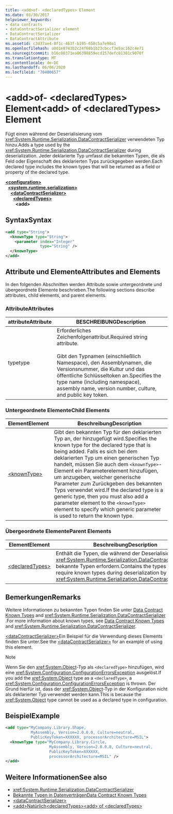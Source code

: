 ```yaml
---
title: <add>of- <declaredTypes> Element
ms.date: 03/30/2017
helpviewer_keywords:
- data contracts
- dataContractSerializer element
- DataContractSerializer
- DataContractAttribute
ms.assetid: c3d37ae4-8f1c-463f-b195-658c5a7e90a1
ms.openlocfilehash: a001e8743b2c24f68b1b23cbccf3e5ac162c4e71
ms.sourcegitcommit: b16c00371ea06398859ecd157defc81301c9070f
ms.translationtype: MT
ms.contentlocale: de-DE
ms.lasthandoff: 06/06/2020
ms.locfileid: "70400657"
---
```

# <a name="add-of-declaredtypes-element"></a><span data-ttu-id="1d4a7-102">\<add>of- \<declaredTypes> Element</span><span class="sxs-lookup"><span data-stu-id="1d4a7-102">\<add> of \<declaredTypes> Element</span></span>
<span data-ttu-id="1d4a7-103">Fügt einen während der Deserialisierung vom <xref:System.Runtime.Serialization.DataContractSerializer> verwendeten Typ hinzu.</span><span class="sxs-lookup"><span data-stu-id="1d4a7-103">Adds a type used by the <xref:System.Runtime.Serialization.DataContractSerializer> during deserialization.</span></span> <span data-ttu-id="1d4a7-104">Jeder deklarierte Typ umfasst die bekannten Typen, die als Feld oder Eigenschaft des deklarierten Typs zurückgegeben werden.</span><span class="sxs-lookup"><span data-stu-id="1d4a7-104">Each declared type includes the known types that will be returned as a field or property of the declared type.</span></span>  
  
[**\<configuration>**](../configuration-element.md)\
&nbsp;&nbsp;[**\<system.runtime.serialization>**](system-runtime-serialization.md)\
&nbsp;&nbsp;&nbsp;&nbsp;[**\<dataContractSerializer>**](datacontractserializer.md)\
&nbsp;&nbsp;&nbsp;&nbsp;&nbsp;&nbsp;[**\<declaredTypes>**](declaredtypes.md)\
&nbsp;&nbsp;&nbsp;&nbsp;&nbsp;&nbsp;&nbsp;&nbsp;**\<add>**  
  
## <a name="syntax"></a><span data-ttu-id="1d4a7-105">Syntax</span><span class="sxs-lookup"><span data-stu-id="1d4a7-105">Syntax</span></span>  
  
```xml  
<add type="String">
  <knownType type="String">
    <parameter index="Integer"
               type="String" />
  </knownType>
</add>
```  
  
## <a name="attributes-and-elements"></a><span data-ttu-id="1d4a7-106">Attribute und Elemente</span><span class="sxs-lookup"><span data-stu-id="1d4a7-106">Attributes and Elements</span></span>  
 <span data-ttu-id="1d4a7-107">In den folgenden Abschnitten werden Attribute sowie untergeordnete und übergeordnete Elemente beschrieben.</span><span class="sxs-lookup"><span data-stu-id="1d4a7-107">The following sections describe attributes, child elements, and parent elements.</span></span>  
  
### <a name="attributes"></a><span data-ttu-id="1d4a7-108">Attribute</span><span class="sxs-lookup"><span data-stu-id="1d4a7-108">Attributes</span></span>  
  
|<span data-ttu-id="1d4a7-109">attribute</span><span class="sxs-lookup"><span data-stu-id="1d4a7-109">Attribute</span></span>|<span data-ttu-id="1d4a7-110">BESCHREIBUNG</span><span class="sxs-lookup"><span data-stu-id="1d4a7-110">Description</span></span>|  
|---------------|-----------------|  
|<span data-ttu-id="1d4a7-111">type</span><span class="sxs-lookup"><span data-stu-id="1d4a7-111">type</span></span>|<span data-ttu-id="1d4a7-112">Erforderliches Zeichenfolgenattribut.</span><span class="sxs-lookup"><span data-stu-id="1d4a7-112">Required string attribute.</span></span><br /><br /> <span data-ttu-id="1d4a7-113">Gibt den Typnamen (einschließlich Namespace), den Assemblynamen, die Versionsnummer, die Kultur und das öffentliche Schlüsseltoken an.</span><span class="sxs-lookup"><span data-stu-id="1d4a7-113">Specifies the type name (including namespace), assembly name, version number, culture, and public key token.</span></span>|  
  
### <a name="child-elements"></a><span data-ttu-id="1d4a7-114">Untergeordnete Elemente</span><span class="sxs-lookup"><span data-stu-id="1d4a7-114">Child Elements</span></span>  
  
|<span data-ttu-id="1d4a7-115">Element</span><span class="sxs-lookup"><span data-stu-id="1d4a7-115">Element</span></span>|<span data-ttu-id="1d4a7-116">Beschreibung</span><span class="sxs-lookup"><span data-stu-id="1d4a7-116">Description</span></span>|  
|-------------|-----------------|  
|[\<knownType>](knowntype.md)|<span data-ttu-id="1d4a7-117">Gibt den bekannten Typ für den deklarierten Typ an, der hinzugefügt wird.</span><span class="sxs-lookup"><span data-stu-id="1d4a7-117">Specifies the known type for the declared type that is being added.</span></span> <span data-ttu-id="1d4a7-118">Falls es sich bei dem deklarierten Typ um einen generischen Typ handelt, müssen Sie auch dem `<knownType>`-Element ein Parameterelement hinzufügen, um anzugeben, welcher generische Parameter zum Zurückgeben des bekannten Typs verwendet wird.</span><span class="sxs-lookup"><span data-stu-id="1d4a7-118">If the declared type is a generic type, then you must also add a parameter element to the `<knownType>` element to specify which generic parameter is used to return the known type.</span></span>|  
  
### <a name="parent-elements"></a><span data-ttu-id="1d4a7-119">Übergeordnete Elemente</span><span class="sxs-lookup"><span data-stu-id="1d4a7-119">Parent Elements</span></span>  
  
|<span data-ttu-id="1d4a7-120">Element</span><span class="sxs-lookup"><span data-stu-id="1d4a7-120">Element</span></span>|<span data-ttu-id="1d4a7-121">Beschreibung</span><span class="sxs-lookup"><span data-stu-id="1d4a7-121">Description</span></span>|  
|-------------|-----------------|  
|[\<declaredTypes>](declaredtypes.md)|<span data-ttu-id="1d4a7-122">Enthält die Typen, die während der Deserialisierung vom <xref:System.Runtime.Serialization.DataContractSerializer> bekannte Typen erfordern.</span><span class="sxs-lookup"><span data-stu-id="1d4a7-122">Contains the types that require known types during deserialization by the <xref:System.Runtime.Serialization.DataContractSerializer>.</span></span>|  
  
## <a name="remarks"></a><span data-ttu-id="1d4a7-123">Bemerkungen</span><span class="sxs-lookup"><span data-stu-id="1d4a7-123">Remarks</span></span>  
 <span data-ttu-id="1d4a7-124">Weitere Informationen zu bekannten Typen finden Sie unter [Data Contract Known Types](../../../wcf/feature-details/data-contract-known-types.md) and <xref:System.Runtime.Serialization.DataContractSerializer> .</span><span class="sxs-lookup"><span data-stu-id="1d4a7-124">For more information about known types, see [Data Contract Known Types](../../../wcf/feature-details/data-contract-known-types.md) and <xref:System.Runtime.Serialization.DataContractSerializer>.</span></span>  
  
 <span data-ttu-id="1d4a7-125">[\<dataContractSerializer>](datacontractserializer-element.md)Ein Beispiel für die Verwendung dieses Elements finden Sie unter.</span><span class="sxs-lookup"><span data-stu-id="1d4a7-125">See the [\<dataContractSerializer>](datacontractserializer-element.md) for an example of using this element.</span></span>  
  
> [!NOTE]
> <span data-ttu-id="1d4a7-126">Wenn Sie den <xref:System.Object>-Typ als `<declaredType>` hinzufügen, wird eine <xref:System.Configuration.ConfigurationErrorsException> ausgelöst.</span><span class="sxs-lookup"><span data-stu-id="1d4a7-126">If you add the <xref:System.Object> type as a `<declaredType>`, a <xref:System.Configuration.ConfigurationErrorsException> is thrown.</span></span> <span data-ttu-id="1d4a7-127">Der Grund hierfür ist, dass der <xref:System.Object>-Typ in der Konfiguration nicht als deklarierter Typ verwendet werden kann.</span><span class="sxs-lookup"><span data-stu-id="1d4a7-127">This is because the <xref:System.Object> type cannot be used as a declared type in configuration.</span></span>  
  
## <a name="example"></a><span data-ttu-id="1d4a7-128">Beispiel</span><span class="sxs-lookup"><span data-stu-id="1d4a7-128">Example</span></span>  
  
```xml  
<add type="MyCompany.Library.Shape,
           MyAssembly, Version=2.0.0.0, Culture=neutral,
           PublicKeyToken=XXXXXX, processorArchitecture=MSIL">
  <knownType type="MyCompany.Library.Circle,
                   MyAssembly, Version=2.0.0.0, Culture=neutral,
                   PublicKeyToken=XXXXXX,
                   processorArchitecture=MSIL" />
</add>
```  
  
## <a name="see-also"></a><span data-ttu-id="1d4a7-129">Weitere Informationen</span><span class="sxs-lookup"><span data-stu-id="1d4a7-129">See also</span></span>

- <xref:System.Runtime.Serialization.DataContractSerializer>
- [<span data-ttu-id="1d4a7-130">Bekannte Typen in Datenverträgen</span><span class="sxs-lookup"><span data-stu-id="1d4a7-130">Data Contract Known Types</span></span>](../../../wcf/feature-details/data-contract-known-types.md)
- [\<dataContractSerializer>](datacontractserializer-element.md)
- [<span data-ttu-id="1d4a7-131">\<add>Natürlich\<declaredTypes></span><span class="sxs-lookup"><span data-stu-id="1d4a7-131">\<add> of \<declaredTypes></span></span>](add-of-declaredtypes-element.md)
